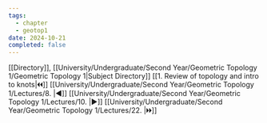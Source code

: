 ```yaml
---
tags:
  - chapter
  - geotop1
date: 2024-10-21
completed: false
---
```

[[Directory]], [[University/Undergraduate/Second Year/Geometric Topology 1/Geometric Topology 1|Subject Directory]]
[[1. Review of topology and intro to knots|🞀🞀]] [[University/Undergraduate/Second Year/Geometric Topology 1/Lectures/8. |◀]] [[University/Undergraduate/Second Year/Geometric Topology 1/Lectures/10. |▶]] [[University/Undergraduate/Second Year/Geometric Topology 1/Lectures/22. |🞂🞂]]
# 
## 
### 